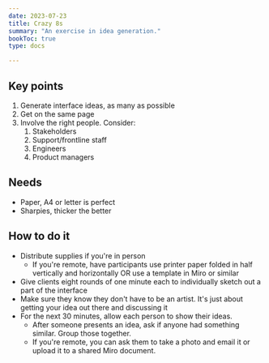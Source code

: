 ```yaml
---
date: 2023-07-23
title: Crazy 8s
summary: "An exercise in idea generation."
bookToc: true
type: docs

---
```


## Key points

1. Generate interface ideas, as many as possible
2. Get on the same page
3. Involve the right people. Consider:
    1. Stakeholders
    2. Support/frontline staff
    3. Engineers
    4. Product managers

## Needs
- Paper, A4 or letter is perfect
- Sharpies, thicker the better

## How to do it

- Distribute supplies if you're in person
    - If you're remote, have participants use printer paper folded in half vertically and horizontally OR use a template in Miro or similar
- Give clients eight rounds of one minute each to individually sketch out a part of the interface
- Make sure they know they don't have to be an artist. It's just about getting your idea out there and discussing it
- For the next 30 minutes, allow each person to show their ideas.
    - After someone presents an idea, ask if anyone had something similar. Group those together.
    - If you're remote, you can ask them to take a photo and email it or upload it to a shared Miro document.
